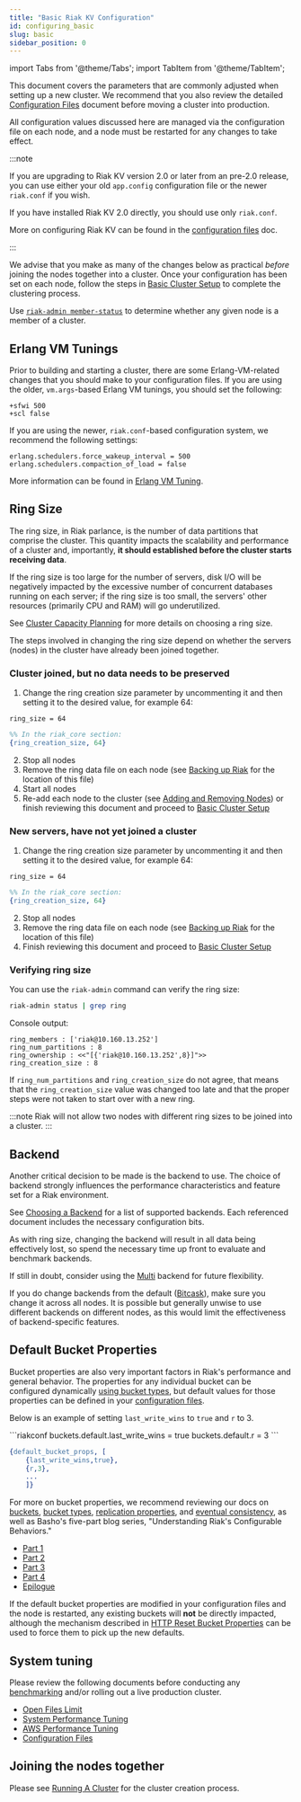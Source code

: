 ```yaml
---
title: "Basic Riak KV Configuration"
id: configuring_basic
slug: basic
sidebar_position: 0
---
```


import Tabs from '@theme/Tabs';
import TabItem from '@theme/TabItem';

[config reference]: ../configuring/reference.md

[use running cluster]: ../using/running-a-cluster.md

[use admin riak-admin#member-status]: ../using/admin/riak-admin.md#member-status

[perf erlang]: ../using/performance/erlang.md

[plan start]: ../setup/planning/start.md

[plan best practices]: ../setup/planning/best-practices.md

[cluster ops backup]: ../using/cluster-operations/backing-up.md

[cluster ops add remove node]: ../using/cluster-operations/adding-removing-nodes.md

[plan backend]: ../setup/planning/backend/index.md

[plan backend multi]: ../setup/planning/backend/multi.md

[plan backend bitcask]: ../setup/planning/backend/bitcask.md

[usage bucket types]: ../developing/usage/bucket-types.md

[apps replication properties]: ../developing/app-guide/replication-properties.md

[concept buckets]: ../learn/concepts/buckets.md

[concept eventual consistency]: ../learn/concepts/eventual-consistency.md

[perf benchmark]: ../using/performance/benchmarking.md

[perf open files]: ../using/performance/open-files-limit.md

[perf index]: ../using/performance/index.md

[perf aws]: ../using/performance/amazon-web-services.md

[Cluster Capacity Planning]: ../setup/planning/cluster-capacity.md#ring-sizenumber-of-partitions

This document covers the parameters that are commonly adjusted when
setting up a new cluster. We recommend that you also review the detailed
[Configuration Files][config reference] document before moving a cluster into
production.

All configuration values discussed here are managed via the
configuration file on each node, and a node must be restarted for any
changes to take effect.

:::note 

If you are upgrading to Riak KV version 2.0 or later from an pre-2.0
release, you can use either your old `app.config` configuration file or
the newer `riak.conf` if you wish.

If you have installed Riak KV 2.0 directly, you should use only
`riak.conf`.

More on configuring Riak KV can be found in the [configuration files][config reference]
doc.

:::

We advise that you make as many of the changes below as practical
*before* joining the nodes together into a cluster. Once your
configuration has been set on each node, follow the steps in [Basic Cluster Setup][use running cluster] to complete the clustering process.

Use [`riak-admin member-status`][use admin riak-admin#member-status]
to determine whether any given node is a member of a cluster.

## Erlang VM Tunings

Prior to building and starting a cluster, there are some
Erlang-VM-related changes that you should make to your configuration
files. If you are using the older, `vm.args`-based Erlang VM tunings,
you should set the following:

```vmargs
+sfwi 500
+scl false
```

If you are using the newer, `riak.conf`-based configuration system, we
recommend the following settings:

```riakconf
erlang.schedulers.force_wakeup_interval = 500
erlang.schedulers.compaction_of_load = false
```

More information can be found in [Erlang VM Tuning][perf erlang].

## Ring Size

The ring size, in Riak parlance, is the number of data partitions that
comprise the cluster. This quantity impacts the scalability and
performance of a cluster and, importantly, **it should established
before the cluster starts receiving data**.

If the ring size is too large for the number of servers, disk I/O will
be negatively impacted by the excessive number of concurrent databases
running on each server; if the ring size is too small, the servers' other
resources (primarily CPU and RAM) will go underutilized.

See [Cluster Capacity Planning] for more details on choosing a ring size.

The steps involved in changing the ring size depend on whether the
servers (nodes) in the cluster have already been joined together.

### Cluster joined, but no data needs to be preserved

1. Change the ring creation size parameter by uncommenting it and then
   setting it to the desired value, for example 64:

<Tabs>

<TabItem label="riak.conf" value="riak.conf" default>

```riakconf
ring_size = 64
```

</TabItem>

<TabItem label="Erlang" value="erlang">

```erlang
%% In the riak_core section:
{ring_creation_size, 64}
```

</TabItem>

</Tabs>

2. Stop all nodes
3. Remove the ring data file on each node (see [Backing up Riak][cluster ops backup] for the location of this file) 
4. Start all nodes
5. Re-add each node to the cluster (see [Adding and Removing Nodes][cluster ops add remove node]) or finish reviewing this document and proceed to [Basic Cluster Setup][use running cluster]

### New servers, have not yet joined a cluster

1. Change the ring creation size parameter by uncommenting it and then
   setting it to the desired value, for example 64:

<Tabs>

<TabItem label="riak.conf" value="riak.conf" default>

```riakconf
ring_size = 64
```

</TabItem>

<TabItem label="Erlang" value="erlang">

```erlang
%% In the riak_core section:
{ring_creation_size, 64}
```

</TabItem>

</Tabs>

2. Stop all nodes
3. Remove the ring data file on each node (see [Backing up Riak][cluster ops backup] for
   the location of this file)
4. Finish reviewing this document and proceed to [Basic Cluster Setup][use running cluster]

### Verifying ring size

You can use the `riak-admin` command can verify the ring size:

```bash
riak-admin status | grep ring
```

Console output:

    ring_members : ['riak@10.160.13.252']
    ring_num_partitions : 8
    ring_ownership : <<"[{'riak@10.160.13.252',8}]">>
    ring_creation_size : 8

If `ring_num_partitions` and `ring_creation_size` do not agree, that
means that the `ring_creation_size` value was changed too late and that
the proper steps were not taken to start over with a new ring.

:::note
Riak will not allow two nodes with different ring sizes to be
joined into a cluster.
:::

## Backend

Another critical decision to be made is the backend to use. The choice
of backend strongly influences the performance characteristics and
feature set for a Riak environment.

See [Choosing a Backend][plan backend] for a list of supported backends. Each
referenced document includes the necessary configuration bits.

As with ring size, changing the backend will result in all data being
effectively lost, so spend the necessary time up front to evaluate and
benchmark backends.

If still in doubt, consider using the [Multi][plan backend multi] backend for future
flexibility.

If you do change backends from the default ([Bitcask][plan backend bitcask]), make sure you change it across all nodes. It is possible but generally unwise to use different backends on different nodes, as this would limit the
effectiveness of backend-specific features.

## Default Bucket Properties

Bucket properties are also very important factors in Riak's performance
and general behavior. The properties for any individual bucket can be
configured dynamically [using bucket types][usage bucket types], but default values for those properties can be defined in your [configuration files][config reference].

Below is an example of setting `last_write_wins` to `true` and `r` to 3.

<Tabs>

<TabItem label="riak.conf" value="riak.conf" default>
```riakconf
buckets.default.last_write_wins = true
buckets.default.r = 3
```

</TabItem>

<TabItem label="app.config" value="app.config">

```erlang
{default_bucket_props, [
    {last_write_wins,true},
    {r,3},
    ...
    ]}
```

</TabItem>

</Tabs>

For more on bucket properties, we recommend reviewing our docs on
[buckets][concept buckets], [bucket types][usage bucket types], [replication properties][apps replication properties], and [eventual consistency][concept eventual consistency], as well as Basho's five-part blog series, "Understanding Riak's Configurable Behaviors."

* [Part 1](http://basho.com/understanding-riaks-configurable-behaviors-part-1/)
* [Part 2](http://basho.com/riaks-config-behaviors-part-2/)
* [Part 3](http://basho.com/riaks-config-behaviors-part-3/)
* [Part 4](http://basho.com/riaks-config-behaviors-part-4/)
* [Epilogue](http://basho.com/riaks-config-behaviors-epilogue/)

If the default bucket properties are modified in your configuration
files and the node is restarted, any existing buckets will **not** be
directly impacted, although the mechanism described in [HTTP Reset Bucket Properties](../developing/api/http/reset-bucket-props.md) can be used to force them to pick up the new
defaults.

## System tuning

Please review the following documents before conducting any
[benchmarking][perf benchmark] and/or rolling out a live production
cluster.

* [Open Files Limit][perf open files]
* [System Performance Tuning][perf index]
* [AWS Performance Tuning][perf aws]
* [Configuration Files][config reference]

## Joining the nodes together

Please see [Running A Cluster][use running cluster] for the cluster creation process.

